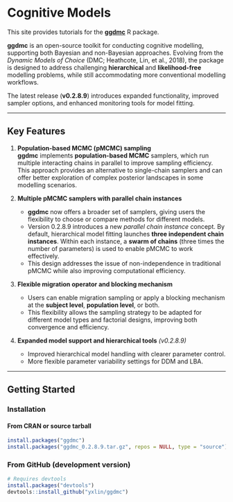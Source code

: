 # Cognitive Models

This site provides tutorials for the [**ggdmc**](https://github.com/yxlin/ggdmc/) R package.  

**ggdmc** is an open-source toolkit for conducting cognitive modelling, supporting both Bayesian and non-Bayesian approaches. Evolving from the *Dynamic Models of Choice* (DMC; Heathcote, Lin, et al., 2018), the package is designed to address challenging **hierarchical** and **likelihood-free** modelling problems, while still accommodating more conventional modelling workflows.  

The latest release (**v0.2.8.9**) introduces expanded functionality, improved sampler options, and enhanced monitoring tools for model fitting.

---

## Key Features

1. **Population-based MCMC (pMCMC) sampling**  
   **ggdmc** implements **population-based MCMC** samplers, which run multiple interacting chains in parallel to improve sampling efficiency.  
   This approach provides an alternative to single-chain samplers and can offer better exploration of complex posterior landscapes in some modelling scenarios.

2. **Multiple pMCMC samplers with parallel chain instances**  
   - **ggdmc** now offers a broader set of samplers, giving users the flexibility to choose or compare methods for different models.  
   - Version 0.2.8.9 introduces a new *parallel chain instance* concept. By default, hierarchical model fitting launches **three independent chain instances**. Within each instance, a **swarm of chains** (three times the number of parameters) is used to enable pMCMC to work effectively.  
   - This design addresses the issue of non-independence in traditional pMCMC while also improving computational efficiency.

3. **Flexible migration operator and blocking mechanism**  
   - Users can enable migration sampling or apply a blocking mechanism at the **subject level**, **population level**, or both.  
   - This flexibility allows the sampling strategy to be adapted for different model types and factorial designs, improving both convergence and efficiency.

4. **Expanded model support and hierarchical tools** *(v0.2.8.9)*  
   - Improved hierarchical model handling with clearer parameter control.  
   - More flexible parameter variability settings for DDM and LBA.

---

## Getting Started

### Installation

#### From CRAN or source tarball
```r
install.packages("ggdmc")
install.packages("ggdmc_0.2.8.9.tar.gz", repos = NULL, type = "source")

```

### From GitHub (development version)
```r
# Requires devtools
install.packages("devtools")
devtools::install_github("yxlin/ggdmc")
```


